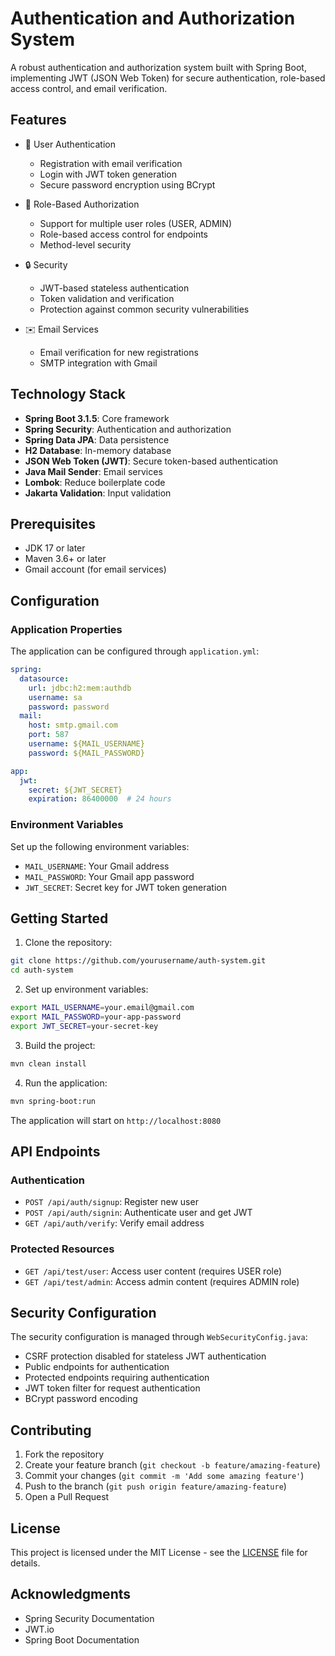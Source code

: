# Authentication and Authorization System

A robust authentication and authorization system built with Spring Boot, implementing JWT (JSON Web Token) for secure authentication, role-based access control, and email verification.

## Features

- 🔐 User Authentication
  - Registration with email verification
  - Login with JWT token generation
  - Secure password encryption using BCrypt

- 👥 Role-Based Authorization
  - Support for multiple user roles (USER, ADMIN)
  - Role-based access control for endpoints
  - Method-level security

- 🔒 Security
  - JWT-based stateless authentication
  - Token validation and verification
  - Protection against common security vulnerabilities

- ✉️ Email Services
  - Email verification for new registrations
  - SMTP integration with Gmail

## Technology Stack

- **Spring Boot 3.1.5**: Core framework
- **Spring Security**: Authentication and authorization
- **Spring Data JPA**: Data persistence
- **H2 Database**: In-memory database
- **JSON Web Token (JWT)**: Secure token-based authentication
- **Java Mail Sender**: Email services
- **Lombok**: Reduce boilerplate code
- **Jakarta Validation**: Input validation

## Prerequisites

- JDK 17 or later
- Maven 3.6+ or later
- Gmail account (for email services)

## Configuration

### Application Properties

The application can be configured through `application.yml`:

```yaml
spring:
  datasource:
    url: jdbc:h2:mem:authdb
    username: sa
    password: password
  mail:
    host: smtp.gmail.com
    port: 587
    username: ${MAIL_USERNAME}
    password: ${MAIL_PASSWORD}

app:
  jwt:
    secret: ${JWT_SECRET}
    expiration: 86400000  # 24 hours
```

### Environment Variables

Set up the following environment variables:
- `MAIL_USERNAME`: Your Gmail address
- `MAIL_PASSWORD`: Your Gmail app password
- `JWT_SECRET`: Secret key for JWT token generation

## Getting Started

1. Clone the repository:
```bash
git clone https://github.com/yourusername/auth-system.git
cd auth-system
```

2. Set up environment variables:
```bash
export MAIL_USERNAME=your.email@gmail.com
export MAIL_PASSWORD=your-app-password
export JWT_SECRET=your-secret-key
```

3. Build the project:
```bash
mvn clean install
```

4. Run the application:
```bash
mvn spring-boot:run
```

The application will start on `http://localhost:8080`

## API Endpoints

### Authentication
- `POST /api/auth/signup`: Register new user
- `POST /api/auth/signin`: Authenticate user and get JWT
- `GET /api/auth/verify`: Verify email address

### Protected Resources
- `GET /api/test/user`: Access user content (requires USER role)
- `GET /api/test/admin`: Access admin content (requires ADMIN role)

## Security Configuration

The security configuration is managed through `WebSecurityConfig.java`:
- CSRF protection disabled for stateless JWT authentication
- Public endpoints for authentication
- Protected endpoints requiring authentication
- JWT token filter for request authentication
- BCrypt password encoding

## Contributing

1. Fork the repository
2. Create your feature branch (`git checkout -b feature/amazing-feature`)
3. Commit your changes (`git commit -m 'Add some amazing feature'`)
4. Push to the branch (`git push origin feature/amazing-feature`)
5. Open a Pull Request

## License

This project is licensed under the MIT License - see the [LICENSE](LICENSE) file for details.

## Acknowledgments

- Spring Security Documentation
- JWT.io
- Spring Boot Documentation